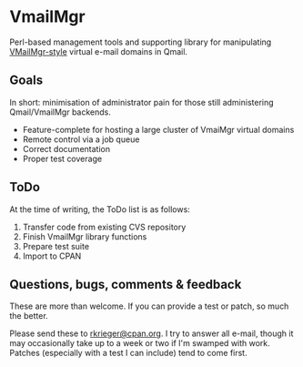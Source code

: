 # VmailMgr

Perl-based management tools and supporting library for manipulating [VMailMgr-style](http://vmailmgr.org/) virtual e-mail domains in Qmail.

## Goals

In short: minimisation of administrator pain for those still administering Qmail/VmailMgr backends.

* Feature-complete for hosting a large cluster of VmaiMgr virtual domains
* Remote control via a job queue
* Correct documentation
* Proper test coverage

## ToDo

At the time of writing, the ToDo list is as follows:

1. Transfer code from existing CVS repository
2. Finish VmailMgr library functions
3. Prepare test suite
4. Import to CPAN
 
## Questions, bugs, comments & feedback

These are more than welcome. If you can provide a test or patch, so much the better.

Please send these to <rkrieger@cpan.org>. I try to answer all e-mail, though it may occasionally take up to a week or two if I'm swamped with work. Patches (especially with a test I can include) tend to come first.


